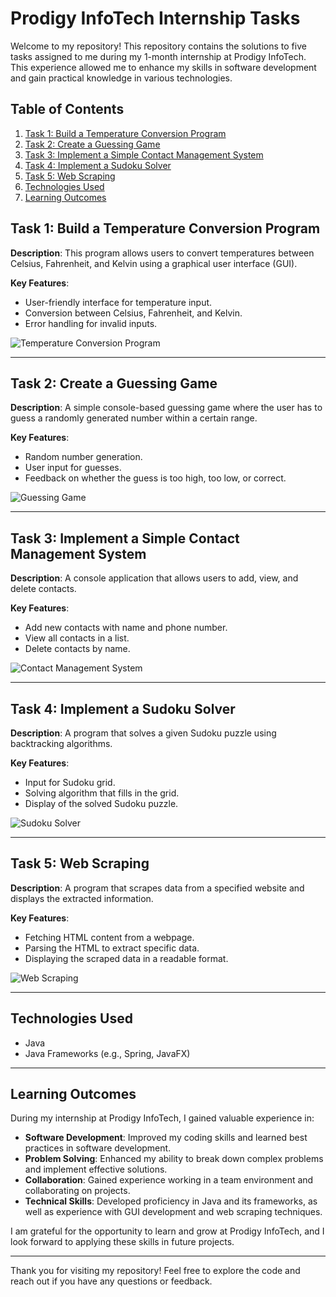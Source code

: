 # Prodigy InfoTech Internship Tasks

Welcome to my repository! This repository contains the solutions to five tasks assigned to me during my 1-month internship at Prodigy InfoTech. This experience allowed me to enhance my skills in software development and gain practical knowledge in various technologies.

## Table of Contents

1. [Task 1: Build a Temperature Conversion Program](#task-1-build-a-temperature-conversion-program)
2. [Task 2: Create a Guessing Game](#task-2-create-a-guessing-game)
3. [Task 3: Implement a Simple Contact Management System](#task-3-implement-a-simple-contact-management-system)
4. [Task 4: Implement a Sudoku Solver](#task-4-implement-a-sudoku-solver)
5. [Task 5: Web Scraping](#task-5-web-scraping)
6. [Technologies Used](#technologies-used)
7. [Learning Outcomes](#learning-outcomes)

## Task 1: Build a Temperature Conversion Program

**Description**: This program allows users to convert temperatures between Celsius, Fahrenheit, and Kelvin using a graphical user interface (GUI).

**Key Features**:
- User-friendly interface for temperature input.
- Conversion between Celsius, Fahrenheit, and Kelvin.
- Error handling for invalid inputs.

![Temperature Conversion Program](path/to/screenshot1.png) <!-- Replace with actual screenshot path -->

---

## Task 2: Create a Guessing Game

**Description**: A simple console-based guessing game where the user has to guess a randomly generated number within a certain range.

**Key Features**:
- Random number generation.
- User input for guesses.
- Feedback on whether the guess is too high, too low, or correct.

![Guessing Game](path/to/screenshot2.png) <!-- Replace with actual screenshot path -->

---

## Task 3: Implement a Simple Contact Management System

**Description**: A console application that allows users to add, view, and delete contacts.

**Key Features**:
- Add new contacts with name and phone number.
- View all contacts in a list.
- Delete contacts by name.

![Contact Management System](path/to/screenshot3.png) <!-- Replace with actual screenshot path -->

---

## Task 4: Implement a Sudoku Solver

**Description**: A program that solves a given Sudoku puzzle using backtracking algorithms.

**Key Features**:
- Input for Sudoku grid.
- Solving algorithm that fills in the grid.
- Display of the solved Sudoku puzzle.

![Sudoku Solver](path/to/screenshot4.png) <!-- Replace with actual screenshot path -->

---

## Task 5: Web Scraping

**Description**: A program that scrapes data from a specified website and displays the extracted information.

**Key Features**:
- Fetching HTML content from a webpage.
- Parsing the HTML to extract specific data.
- Displaying the scraped data in a readable format.

![Web Scraping](path/to/screenshot5.png) <!-- Replace with actual screenshot path -->

---

## Technologies Used

- Java
- Java Frameworks (e.g., Spring, JavaFX)

---

## Learning Outcomes

During my internship at Prodigy InfoTech, I gained valuable experience in:
- **Software Development**: Improved my coding skills and learned best practices in software development.
- **Problem Solving**: Enhanced my ability to break down complex problems and implement effective solutions.
- **Collaboration**: Gained experience working in a team environment and collaborating on projects.
- **Technical Skills**: Developed proficiency in Java and its frameworks, as well as experience with GUI development and web scraping techniques.

I am grateful for the opportunity to learn and grow at Prodigy InfoTech, and I look forward to applying these skills in future projects.

---

Thank you for visiting my repository! Feel free to explore the code and reach out if you have any questions or feedback.
